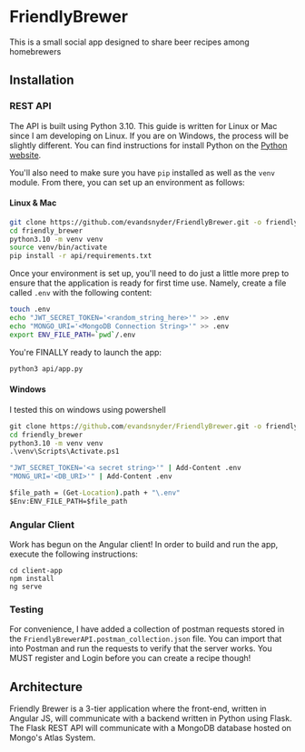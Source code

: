 # FriendlyBrewer

This is a small social app designed to share beer recipes among homebrewers


## Installation

### REST API
The API is built using Python 3.10. This guide is written for Linux or Mac since I am developing on Linux. If you are on Windows, the process will be slightly different. You can find instructions for install Python on the [Python website](https://www.python.org/downloads/).

You'll also need to make sure you have `pip` installed as well as the `venv` module. From there, you can set up an environment as follows:

#### Linux & Mac
```bash
git clone https://github.com/evandsnyder/FriendlyBrewer.git -o friendly_brewer
cd friendly_brewer
python3.10 -m venv venv
source venv/bin/activate
pip install -r api/requirements.txt
```
Once your environment is set up, you'll need to do just a little more prep to ensure that the application is ready for first time use. Namely, create a file called `.env` with the following content:
```bash
touch .env
echo "JWT_SECRET_TOKEN='<random_string_here>'" >> .env
echo "MONGO_URI='<MongoDB Connection String>'" >> .env
export ENV_FILE_PATH=`pwd`/.env
```

You're FINALLY ready to launch the app:
```bash
python3 api/app.py
```

#### Windows
I tested this on windows using powershell
```bat
git clone https://github.com/evandsnyder/FriendlyBrewer.git -o friendly_brewer
cd friendly_brewer
python3.10 -m venv venv
.\venv\Scripts\Activate.ps1

"JWT_SECRET_TOKEN='<a secret string>'" | Add-Content .env
"MONG_URI='<DB_URI>'" | Add-Content .env

$file_path = (Get-Location).path + "\.env"
$Env:ENV_FILE_PATH=$file_path
```

### Angular Client
Work has begun on the Angular client! In order to build and run the app, execute the following instructions:
```
cd client-app
npm install
ng serve
```

### Testing
For convenience, I have added a collection of postman requests stored in the `FriendlyBrewerAPI.postman_collection.json` file. You can import that into Postman and run the requests to verify that the server works. You MUST register and Login before you can create a recipe though!

## Architecture

Friendly Brewer is a 3-tier application where the front-end, written in Angular JS, will communicate with a backend written in Python using Flask. The Flask REST API will communicate with a MongoDB database hosted on Mongo's Atlas System.